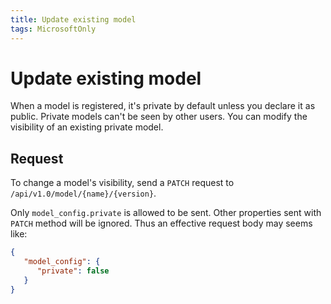 ```yaml
---
title: Update existing model
tags: MicrosoftOnly
---
```


# Update existing model

When a model is registered, it's private by default unless you declare it as public. Private models can't be seen by other users. You can modify the visibility of an existing private model.

## Request

To change a model's visibility, send a `PATCH` request to `/api/v1.0/model/{name}/{version}`.

Only `model_config.private` is allowed to be sent. Other properties sent with `PATCH` method will be ignored. Thus an effective request body may seems like:

```JSON
{
   "model_config": {
      "private": false
   }
}
```
